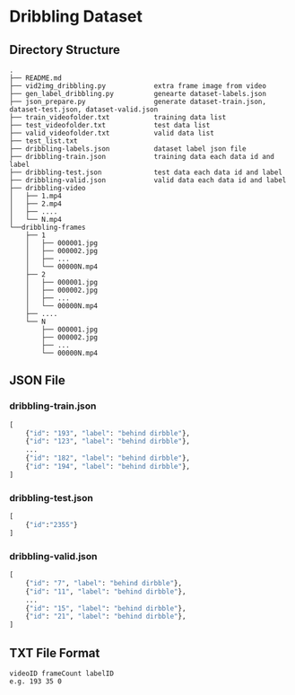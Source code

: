 # Dribbling Dataset

## Directory Structure

    .
    ├── README.md
    ├── vid2img_dribbling.py            extra frame image from video
    ├── gen_label_dribbling.py          genearte dataset-labels.json
    ├── json_prepare.py                 generate dataset-train.json, dataset-test.json, dataset-valid.json
    ├── train_videofolder.txt           training data list
    ├── test_videofolder.txt            test data list
    ├── valid_videofolder.txt           valid data list
    ├── test_list.txt
    ├── dribbling-labels.json           dataset label json file
    ├── dribbling-train.json            training data each data id and label
    ├── dribbling-test.json             test data each data id and label
    ├── dribbling-valid.json            valid data each data id and label
    ├── dribbling-video
    │   ├── 1.mp4
    │   ├── 2.mp4
    │   ├── ....
    │   └── N.mp4
    └──dribbling-frames
        ├── 1
        │   ├── 000001.jpg
        │   ├── 000002.jpg
        │   ├── ...   
        │   └── 00000N.mp4
        ├── 2
        │   ├── 000001.jpg
        │   ├── 000002.jpg
        │   ├── ...   
        │   └── 00000N.mp4
        ├── ....
        └── N
            ├── 000001.jpg
            ├── 000002.jpg
            ├── ...   
            └── 00000N.mp4
            
## JSON File

### dribbling-train.json
```python
[
    {"id": "193", "label": "behind dirbble"}, 
    {"id": "123", "label": "behind dirbble"}, 
    ...
    {"id": "182", "label": "behind dirbble"}, 
    {"id": "194", "label": "behind dirbble"},
]
```

### dribbling-test.json
```python
[
    {"id":"2355"}
]
```

### dribbling-valid.json
```python
[
    {"id": "7", "label": "behind dirbble"}, 
    {"id": "11", "label": "behind dirbble"}, 
    ...
    {"id": "15", "label": "behind dirbble"}, 
    {"id": "21", "label": "behind dirbble"},
]
```
## TXT File Format
    videoID frameCount labelID
    e.g. 193 35 0
